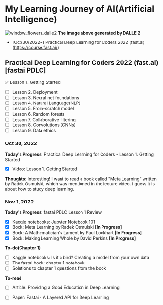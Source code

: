# My Learning Journey of AI(Artificial Intelligence)
![window_flowers_dalle2](https://user-images.githubusercontent.com/37922512/199405945-e4e2cdcb-d64c-46c8-bc6c-2170051e3e5c.png)
**The image above generated by DALLE 2**

* [Oct/30/2022~] Practical Deep Learning for Coders 2022 (fast.ai)(https://course.fast.ai/)

## Practical Deep Learning for Coders 2022 (fast.ai) [fastai PDLC]

:white_check_mark: Lesson 1. Getting Started
- [ ] Lesson 2. Deployment
- [ ] Lesson 3. Neural net foundations
- [ ] Lesson 4. Natural Language(NLP)
- [ ] Lesson 5. From-scratch model
- [ ] Lesson 6. Random forests
- [ ] Lesson 7. Collaborative filtering
- [ ] Lesson 8. Convolutions (CNNs)
- [ ] Lesson 9. Data ethics

### Oct 30, 2022

**Today's Progress**: Practical Deep Learning for Coders - Lesson 1. Getting Started

- [x] Video: Lesson 1. Getting Started

**Thoughts**: Interesting! I want to read a book called "Meta Learning" written by Radek Osmulski, which was mentioned in the lecture video. I guess it is about how to study deep learning.

### Nov 1, 2022

**Today's Progress**: fastai PDLC Lesson 1 Review

- [x] Kaggle notebooks: Jupyter Notebook 101 
- [x] Book: Meta Learning by Radek Osmulski **[In Progress]**
- [x] Book: A Mathematician's Lament by Paul Lockhart **[In Progress]**
- [x] Book: Making Learning Whole by David Perkins **[In Progress]**

**To-do(Chapter 1)**:
- [ ] Kaggle notebooks: Is it a bird? Creating a model from your own data
- [ ] The fastai book: chapter 1 notebook
- [ ] Solutions to chapter 1 questions from the book

**To-read**
- [ ] Article: Providing a Good Education in Deep Learning
- [ ] Paper: Fastai - A Layered API for Deep Learning


